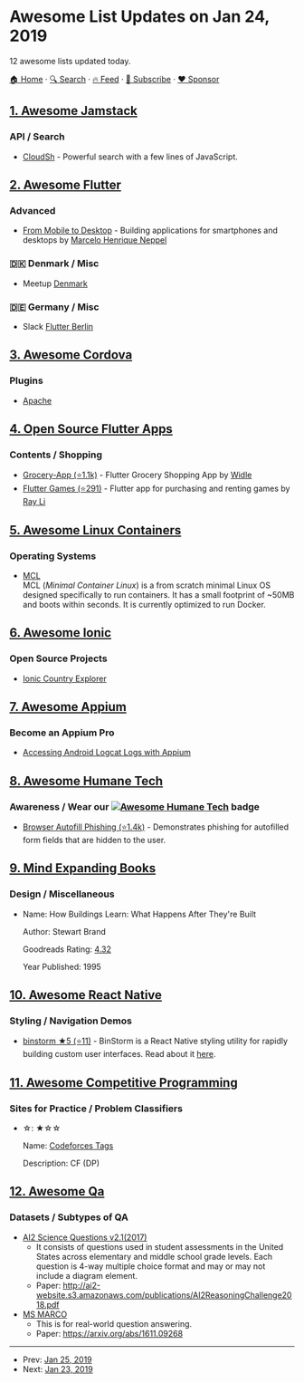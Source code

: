 # Awesome List Updates on Jan 24, 2019

12 awesome lists updated today.

[🏠 Home](/README.md) · [🔍 Search](https://www.trackawesomelist.com/search/) · [🔥 Feed](https://www.trackawesomelist.com/rss.xml) · [📮 Subscribe](https://trackawesomelist.us17.list-manage.com/subscribe?u=d2f0117aa829c83a63ec63c2f&id=36a103854c) · [❤️  Sponsor](https://github.com/sponsors/theowenyoung)



## [1. Awesome Jamstack](/content/automata/awesome-jamstack/README.md)

### API / Search

*   [CloudSh](https://cloudsh.com/) - Powerful search with a few lines of JavaScript.

## [2. Awesome Flutter](/content/Solido/awesome-flutter/README.md)

### Advanced

*   [From Mobile to Desktop](https://medium.com/flutter-community/flutter-from-mobile-to-desktop-93635e8de64e) - Building applications for smartphones and desktops by [Marcelo Henrique Neppel](https://neppel.com.br)

### 🇩🇰 Denmark / Misc

*   Meetup [Denmark](https://www.meetup.com/Flutter-Developers-Denmark/)

### 🇩🇪 Germany / Misc

*   Slack [Flutter Berlin](https://flutterberlin.slack.com/join/shared_invite/enQtMzQ1NDI0NjU4Mjc5LWVjOTg0NmUxZmU4YzZjZjFkMWNjYWYyYTI5NjMyZWE5MDZjNDM0YzgyNWQyM2EzM2E0NDE4ZmQyMzQyMzRlNjI)

## [3. Awesome Cordova](/content/busterc/awesome-cordova/README.md)

### Plugins

*   [Apache](https://cordova.apache.org/plugins/)

## [4. Open Source Flutter Apps](/content/tortuvshin/open-source-flutter-apps/README.md)

### Contents / Shopping

*   [Grocery-App (⭐1.1k)](https://github.com/Widle-Studio/Grocery-App) - Flutter Grocery Shopping App by [Widle](https://github.com/Widle-Studio)
*   [Flutter Games (⭐291)](https://github.com/searchy2/FlutterGames) - Flutter app for purchasing and renting games by [Ray Li](https://github.com/searchy2)

## [5. Awesome Linux Containers](/content/Friz-zy/awesome-linux-containers/README.md)

### Operating Systems

*   [MCL](https://mcl.host)\
    MCL (*Minimal Container Linux*) is a from scratch minimal Linux OS designed specifically to run containers. It has a small footprint of \~50MB and boots within seconds. It is currently optimized to run Docker.

## [6. Awesome Ionic](/content/candelibas/awesome-ionic/README.md)

### Open Source Projects

*   [Ionic Country Explorer](https://github.com/SKempin/ionic-country-explorer)

## [7. Awesome Appium](/content/SrinivasanTarget/awesome-appium/README.md)

### Become an Appium Pro

*   [Accessing Android Logcat Logs with Appium](https://appiumpro.com/editions/53)

## [8. Awesome Humane Tech](/content/humanetech-community/awesome-humane-tech/README.md)

### Awareness / Wear our   [![Awesome Humane Tech](https://raw.githubusercontent.com/humanetech-community/awesome-humane-tech/main/humane-tech-badge.svg?sanitize=true)](https://github.com/humanetech-community/awesome-humane-tech)   badge

*   [Browser Autofill Phishing (⭐1.4k)](https://github.com/anttiviljami/browser-autofill-phishing) - Demonstrates phishing for autofilled form fields that are hidden to the user.

## [9. Mind Expanding Books](/content/hackerkid/Mind-Expanding-Books/README.md)

### Design / Miscellaneous

- Name: How Buildings Learn: What Happens After They're Built

  Author: Stewart Brand

  Goodreads Rating: [4.32](https://www.goodreads.com/book/show/38310.How_Buildings_Learn)

  Year Published: 1995



## [10. Awesome React Native](/content/jondot/awesome-react-native/README.md)

### Styling / Navigation Demos

*   [binstorm ★5 (⭐11)](https://github.com/binbytes/binstorm) - BinStorm is a React Native styling utility for rapidly building custom user interfaces. Read about it [here](https://docs-binstorm.binbytes.com/).

## [11. Awesome Competitive Programming](/content/lnishan/awesome-competitive-programming/README.md)

### Sites for Practice / Problem Classifiers

- ☆: ★☆☆

  Name: [Codeforces Tags](http://codeforces.com/problemset?tags=dp)

  Description: CF (DP)



## [12. Awesome Qa](/content/seriousran/awesome-qa/README.md)

### Datasets / Subtypes of QA

*   [AI2 Science Questions v2.1(2017)](http://data.allenai.org/ai2-science-questions/)
    *   It consists of questions used in student assessments in the United States across elementary and middle school grade levels. Each question is 4-way multiple choice format and may or may not include a diagram element.
    *   Paper: <http://ai2-website.s3.amazonaws.com/publications/AI2ReasoningChallenge2018.pdf>
*   [MS MARCO](http://www.msmarco.org/dataset.aspx)
    *   This is for real-world question answering.
    *   Paper: <https://arxiv.org/abs/1611.09268>

---

- Prev: [Jan 25, 2019](/content/2019/01/25/README.md)
- Next: [Jan 23, 2019](/content/2019/01/23/README.md)
